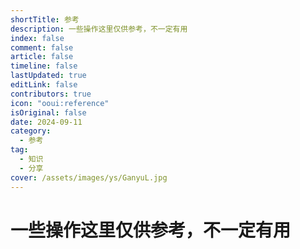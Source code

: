 ```yaml
---
shortTitle: 参考
description: 一些操作这里仅供参考，不一定有用
index: false
comment: false
article: false
timeline: false
lastUpdated: true
editLink: false
contributors: true
icon: "ooui:reference"
isOriginal: false
date: 2024-09-11
category:
  - 参考
tag:
  - 知识
  - 分享
cover: /assets/images/ys/GanyuL.jpg
---
```


# 一些操作这里仅供参考，不一定有用

<Catalog />